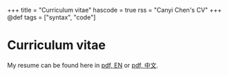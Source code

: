 +++
title = "Curriculum vitae"
hascode = true
rss = "Canyi Chen's CV"
+++
@def tags = ["syntax", "code"]

# Curriculum vitae

My resume can be found here in [pdf, EN](/static/CV/resume.pdf) or [pdf, 中文](/static/CV/resume_zh_CN.pdf).


